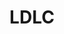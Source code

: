 ---
slug: ldlc-smartcat
title: LDLC
website: http://www.ldlc.com
topic: Conseil en Big-Data, Expertise Elasticsearch & SOLR
category: x-references
subcategory: reference
subcategory: reference-mp
photo: /img/portfolio/logo-ldlc-png.png
sort: 3
reference: yes
---